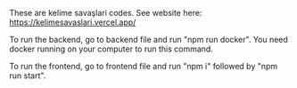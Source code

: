 These are kelime savaşlari codes. See website here: https://kelimesavaslari.vercel.app/

To run the backend, go to backend file and run "npm run docker". You need docker running on your computer to run this command.

To run the frontend, go to frontend file and run "npm i" followed by "npm run start".
